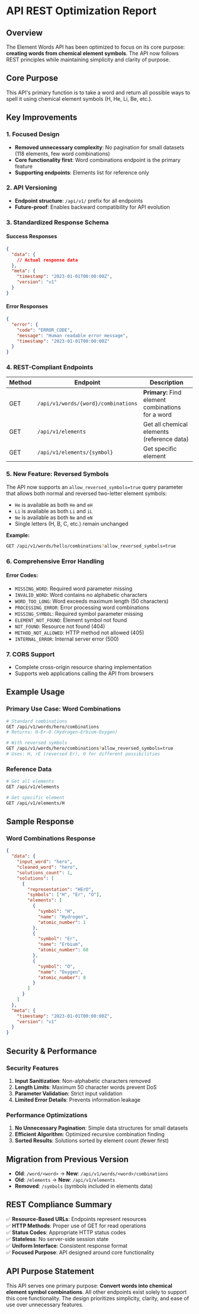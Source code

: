 # API REST Optimization Report

## Overview

The Element Words API has been optimized to focus on its core purpose: **creating words from chemical element symbols**. The API now follows REST principles while maintaining simplicity and clarity of purpose.

## Core Purpose

This API's primary function is to take a word and return all possible ways to spell it using chemical element symbols (H, He, Li, Be, etc.).

## Key Improvements

### 1. Focused Design
- **Removed unnecessary complexity**: No pagination for small datasets (118 elements, few word combinations)
- **Core functionality first**: Word combinations endpoint is the primary feature
- **Supporting endpoints**: Elements list for reference only

### 2. API Versioning
- **Endpoint structure**: `/api/v1/` prefix for all endpoints
- **Future-proof**: Enables backward compatibility for API evolution

### 3. Standardized Response Schema

#### Success Responses
```json
{
  "data": {
    // Actual response data
  },
  "meta": {
    "timestamp": "2023-01-01T00:00:00Z",
    "version": "v1"
  }
}
```

#### Error Responses
```json
{
  "error": {
    "code": "ERROR_CODE",
    "message": "Human readable error message",
    "timestamp": "2023-01-01T00:00:00Z"
  }
}
```

### 4. REST-Compliant Endpoints

| Method | Endpoint | Description |
|--------|----------|-------------|
| GET | `/api/v1/words/{word}/combinations` | **Primary:** Find element combinations for a word |
| GET | `/api/v1/elements` | Get all chemical elements (reference data) |
| GET | `/api/v1/elements/{symbol}` | Get specific element |

### 5. New Feature: Reversed Symbols

The API now supports an `allow_reversed_symbols=true` query parameter that allows both normal and reversed two-letter element symbols:
- `He` is available as both `He` and `eH`
- `Li` is available as both `Li` and `iL` 
- `Ne` is available as both `Ne` and `eN`
- Single letters (H, B, C, etc.) remain unchanged

**Example:**
```bash
GET /api/v1/words/hello/combinations?allow_reversed_symbols=true
```

### 6. Comprehensive Error Handling

#### Error Codes:
- `MISSING_WORD`: Required word parameter missing
- `INVALID_WORD`: Word contains no alphabetic characters
- `WORD_TOO_LONG`: Word exceeds maximum length (50 characters)
- `PROCESSING_ERROR`: Error processing word combinations
- `MISSING_SYMBOL`: Required symbol parameter missing
- `ELEMENT_NOT_FOUND`: Element symbol not found
- `NOT_FOUND`: Resource not found (404)
- `METHOD_NOT_ALLOWED`: HTTP method not allowed (405)
- `INTERNAL_ERROR`: Internal server error (500)

### 7. CORS Support
- Complete cross-origin resource sharing implementation
- Supports web applications calling the API from browsers

## Example Usage

### Primary Use Case: Word Combinations
```bash
# Standard combinations
GET /api/v1/words/hero/combinations
# Returns: H-Er-O (Hydrogen-Erbium-Oxygen)

# With reversed symbols
GET /api/v1/words/hero/combinations?allow_reversed_symbols=true
# Uses: H, rE (reversed Er), O for different possibilities
```

### Reference Data
```bash
# Get all elements
GET /api/v1/elements

# Get specific element
GET /api/v1/elements/H
```

## Sample Response

### Word Combinations Response
```json
{
  "data": {
    "input_word": "hero",
    "cleaned_word": "hero", 
    "solutions_count": 1,
    "solutions": [
      {
        "representation": "HErO",
        "symbols": ["H", "Er", "O"],
        "elements": [
          {
            "symbol": "H",
            "name": "Hydrogen", 
            "atomic_number": 1
          },
          {
            "symbol": "Er",
            "name": "Erbium",
            "atomic_number": 68
          },
          {
            "symbol": "O", 
            "name": "Oxygen",
            "atomic_number": 8
          }
        ]
      }
    ]
  },
  "meta": {
    "timestamp": "2023-01-01T00:00:00Z",
    "version": "v1"
  }
}
```

## Security & Performance

### Security Features
1. **Input Sanitization**: Non-alphabetic characters removed
2. **Length Limits**: Maximum 50 character words prevent DoS
3. **Parameter Validation**: Strict input validation
4. **Limited Error Details**: Prevents information leakage

### Performance Optimizations
1. **No Unnecessary Pagination**: Simple data structures for small datasets
2. **Efficient Algorithm**: Optimized recursive combination finding
3. **Sorted Results**: Solutions sorted by element count (fewer first)

## Migration from Previous Version

- **Old**: `/word/<word>` → **New**: `/api/v1/words/<word>/combinations`
- **Old**: `/elements` → **New**: `/api/v1/elements`
- **Removed**: `/symbols` (symbols included in elements data)

## REST Compliance Summary

✅ **Resource-Based URLs**: Endpoints represent resources  
✅ **HTTP Methods**: Proper use of GET for read operations  
✅ **Status Codes**: Appropriate HTTP status codes  
✅ **Stateless**: No server-side session state  
✅ **Uniform Interface**: Consistent response format  
✅ **Focused Purpose**: API designed around core functionality

## API Purpose Statement

This API serves one primary purpose: **Convert words into chemical element symbol combinations**. All other endpoints exist solely to support this core functionality. The design prioritizes simplicity, clarity, and ease of use over unnecessary features.